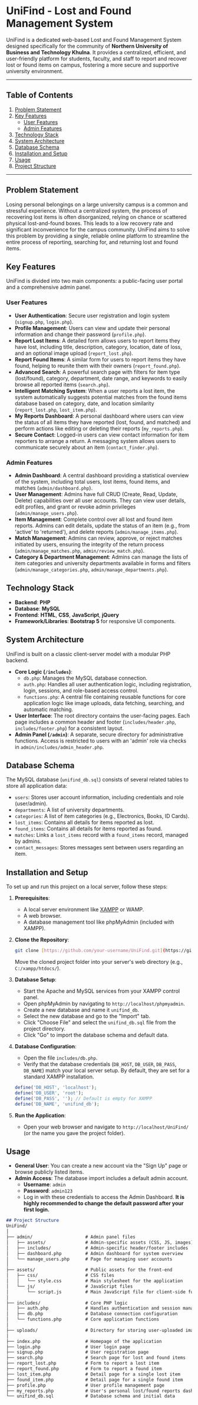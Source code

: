 # UniFind - Lost and Found Management System

UniFind is a dedicated web-based Lost and Found Management System designed specifically for the community of **Northern University of Business and Technology Khulna**. It provides a centralized, efficient, and user-friendly platform for students, faculty, and staff to report and recover lost or found items on campus, fostering a more secure and supportive university environment.

---

## Table of Contents
1.  [Problem Statement](#problem-statement)
2.  [Key Features](#key-features)
    -   [User Features](#user-features)
    -   [Admin Features](#admin-features)
3.  [Technology Stack](#technology-stack)
4.  [System Architecture](#system-architecture)
5.  [Database Schema](#database-schema)
6.  [Installation and Setup](#installation-and-setup)
7.  [Usage](#usage)
8.  [Project Structure](#project-structure)

---

## Problem Statement

Losing personal belongings on a large university campus is a common and stressful experience. Without a centralized system, the process of recovering lost items is often disorganized, relying on chance or scattered physical lost-and-found boxes. This leads to a low recovery rate and significant inconvenience for the campus community. UniFind aims to solve this problem by providing a single, reliable online platform to streamline the entire process of reporting, searching for, and returning lost and found items.

## Key Features

UniFind is divided into two main components: a public-facing user portal and a comprehensive admin panel.

### User Features

-   **User Authentication**: Secure user registration and login system (`signup.php`, `login.php`).
-   **Profile Management**: Users can view and update their personal information and change their password (`profile.php`).
-   **Report Lost Items**: A detailed form allows users to report items they have lost, including title, description, category, location, date of loss, and an optional image upload (`report_lost.php`).
-   **Report Found Items**: A similar form for users to report items they have found, helping to reunite them with their owners (`report_found.php`).
-   **Advanced Search**: A powerful search page with filters for item type (lost/found), category, department, date range, and keywords to easily browse all reported items (`search.php`).
-   **Intelligent Matching System**: When a user reports a lost item, the system automatically suggests potential matches from the found items database based on category, date, and location similarity (`report_lost.php`, `lost_item.php`).
-   **My Reports Dashboard**: A personal dashboard where users can view the status of all items they have reported (lost, found, and matched) and perform actions like editing or deleting their reports (`my_reports.php`).
-   **Secure Contact**: Logged-in users can view contact information for item reporters to arrange a return. A messaging system allows users to communicate securely about an item (`contact_finder.php`).

### Admin Features

-   **Admin Dashboard**: A central dashboard providing a statistical overview of the system, including total users, lost items, found items, and matches (`admin/dashboard.php`).
-   **User Management**: Admins have full CRUD (Create, Read, Update, Delete) capabilities over all user accounts. They can view user details, edit profiles, and grant or revoke admin privileges (`admin/manage_users.php`).
-   **Item Management**: Complete control over all lost and found item reports. Admins can edit details, update the status of an item (e.g., from 'active' to 'returned'), and delete reports (`admin/manage_items.php`).
-   **Match Management**: Admins can review, approve, or reject matches initiated by users, ensuring the integrity of the return process (`admin/manage_matches.php`, `admin/review_match.php`).
-   **Category & Department Management**: Admins can manage the lists of item categories and university departments available in forms and filters (`admin/manage_categories.php`, `admin/manage_departments.php`).

## Technology Stack

-   **Backend**: **PHP**
-   **Database**: **MySQL**
-   **Frontend**: **HTML**, **CSS**, **JavaScript**, **jQuery**
-   **Framework/Libraries**: **Bootstrap 5** for responsive UI components.

## System Architecture

UniFind is built on a classic client-server model with a modular PHP backend.

-   **Core Logic (`/includes`)**:
    -   `db.php`: Manages the MySQL database connection.
    -   `auth.php`: Handles all user authentication logic, including registration, login, sessions, and role-based access control.
    -   `functions.php`: A central file containing reusable functions for core application logic like image uploads, data fetching, searching, and automatic matching.
-   **User Interface**: The root directory contains the user-facing pages. Each page includes a common header and footer (`includes/header.php`, `includes/footer.php`) for a consistent layout.
-   **Admin Panel (`/admin`)**: A separate, secure directory for administrative functions. Access is restricted to users with an 'admin' role via checks in `admin/includes/admin_header.php`.

## Database Schema

The MySQL database (`unifind_db.sql`) consists of several related tables to store all application data:

-   `users`: Stores user account information, including credentials and role (user/admin).
-   `departments`: A list of university departments.
-   `categories`: A list of item categories (e.g., Electronics, Books, ID Cards).
-   `lost_items`: Contains all details for items reported as lost.
-   `found_items`: Contains all details for items reported as found.
-   `matches`: Links a `lost_items` record with a `found_items` record, managed by admins.
-   `contact_messages`: Stores messages sent between users regarding an item.

## Installation and Setup

To set up and run this project on a local server, follow these steps:

1.  **Prerequisites**:
    -   A local server environment like [XAMPP](https://www.apachefriends.org/index.html) or WAMP.
    -   A web browser.
    -   A database management tool like phpMyAdmin (included with XAMPP).

2.  **Clone the Repository**:
    ```bash
    git clone [https://github.com/your-username/UniFind.git](https://github.com/your-username/UniFind.git)
    ```
    Move the cloned project folder into your server's web directory (e.g., `C:/xampp/htdocs/`).

3.  **Database Setup**:
    -   Start the Apache and MySQL services from your XAMPP control panel.
    -   Open phpMyAdmin by navigating to `http://localhost/phpmyadmin`.
    -   Create a new database and name it `unifind_db`.
    -   Select the new database and go to the "Import" tab.
    -   Click "Choose File" and select the `unifind_db.sql` file from the project directory.
    -   Click "Go" to import the database schema and default data.

4.  **Database Configuration**:
    -   Open the file `includes/db.php`.
    -   Verify that the database credentials (`DB_HOST`, `DB_USER`, `DB_PASS`, `DB_NAME`) match your local server setup. By default, they are set for a standard XAMPP installation.
    ```php
    define('DB_HOST', 'localhost');
    define('DB_USER', 'root');
    define('DB_PASS', ''); // Default is empty for XAMPP
    define('DB_NAME', 'unifind_db');
    ```

5.  **Run the Application**:
    -   Open your web browser and navigate to `http://localhost/UniFind/` (or the name you gave the project folder).

## Usage

-   **General User**: You can create a new account via the "Sign Up" page or browse publicly listed items.
-   **Admin Access**: The database import includes a default admin account.
    -   **Username**: `admin`
    -   **Password**: `admin123`
    -   Log in with these credentials to access the Admin Dashboard. **It is highly recommended to change the default password after your first login.**
````markdown
## Project Structure
UniFind/
│
├── admin/                    # Admin panel files
│   ├── assets/               # Admin-specific assets (CSS, JS, images)
│   ├── includes/             # Admin-specific header/footer includes
│   ├── dashboard.php         # Admin dashboard for system overview
│   └── manage_users.php      # Page for managing user accounts
│
├── assets/                   # Public assets for the front-end
│   ├── css/                  # CSS files
│   │   └── style.css         # Main stylesheet for the application
│   └── js/                   # JavaScript files
│       └── script.js         # Main JavaScript file for client-side functionality
│
├── includes/                 # Core PHP logic
│   ├── auth.php              # Handles authentication and session management
│   ├── db.php                # Database connection configuration
│   └── functions.php         # Core application functions
│
├── uploads/                  # Directory for storing user-uploaded images
│
├── index.php                 # Homepage of the application
├── login.php                 # User login page
├── signup.php                # User registration page
├── search.php                # Search page for lost and found items
├── report_lost.php           # Form to report a lost item
├── report_found.php          # Form to report a found item
├── lost_item.php             # Detail page for a single lost item
├── found_item.php            # Detail page for a single found item
├── profile.php               # User profile management page
├── my_reports.php            # User's personal lost/found reports dashboard
└── unifind_db.sql            # Database schema and initial data
